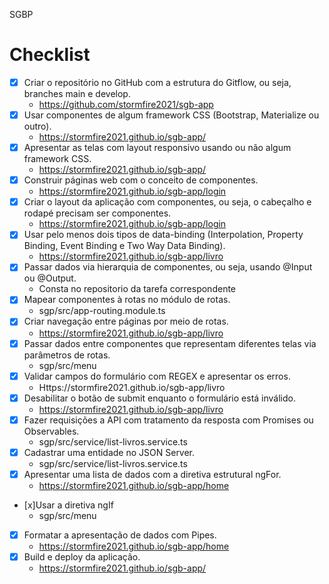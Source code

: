  SGBP  
# Checklist
 - [x] Criar o repositório no GitHub com a estrutura do Gitflow, ou seja, branches main e develop.
   - https://github.com/stormfire2021/sgb-app
 - [x] Usar componentes de algum framework CSS (Bootstrap, Materialize ou outro).
   - https://stormfire2021.github.io/sgb-app/
 - [x] Apresentar as telas com layout responsivo usando ou não algum framework CSS.
   - https://stormfire2021.github.io/sgb-app/
 - [x] Construir páginas web com o conceito de componentes. 
   - https://stormfire2021.github.io/sgb-app/login
 - [x] Criar o layout da aplicação com componentes, ou seja, o cabeçalho e rodapé precisam ser componentes.
   - https://stormfire2021.github.io/sgb-app/login
 - [x] Usar pelo menos dois tipos de data-binding (Interpolation, Property Binding, Event Binding e Two Way Data Binding).
   - https://stormfire2021.github.io/sgb-app/livro
 - [x] Passar dados via hierarquia de componentes, ou seja, usando @Input ou @Output.
   - Consta no repositorio da tarefa correspondente  
 - [x] Mapear componentes à rotas no módulo de rotas.
   - sgp/src/app-routing.module.ts
 - [x] Criar navegação entre páginas por meio de rotas.
   - https://stormfire2021.github.io/sgb-app/livro
 - [x] Passar dados entre componentes que representam diferentes telas via parâmetros de rotas.
   - sgp/src/menu
 - [x] Validar campos do formulário com REGEX e apresentar os erros.
   - Https://stormfire2021.github.io/sgb-app/livro
 - [x] Desabilitar o botão de submit enquanto o formulário está inválido.
   - https://stormfire2021.github.io/sgb-app/livro
 - [x] Fazer requisições a API com tratamento da resposta com Promises ou Observables.
   - sgp/src/service/list-livros.service.ts
 - [x] Cadastrar uma entidade no JSON Server.
   - sgp/src/service/list-livros.service.ts
 - [x] Apresentar uma lista de dados com a diretiva estrutural ngFor.
   - https://stormfire2021.github.io/sgb-app/home
 - [x]Usar a diretiva ngIf
   - sgp/src/menu 
 - [x] Formatar a apresentação de dados com Pipes.
   - https://stormfire2021.github.io/sgb-app/home
 - [x] Build e deploy da aplicação.
   - https://stormfire2021.github.io/sgb-app/
